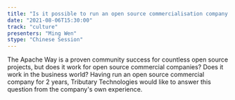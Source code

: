 ```yaml
---
title: "Is it possible to run an open source commercialisation company based on the Apache Way?"
date: "2021-08-06T15:30:00" 
track: "culture"
presenters: "Ming Wen"
stype: "Chinese Session"
---
```

The Apache Way is a proven community success for countless open source projects, but does it work for open source commercial companies? Does it work in the business world?
 Having run an open source commercial company for 2 years, Tributary Technologies would like to answer this question from the company's own experience.